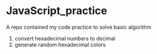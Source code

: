 # JavaScript_practice
A repo contained my code practice to solve basic algorithm

1. convert hexadecimal numbers to decimal
2. generate random hexadecimal colors